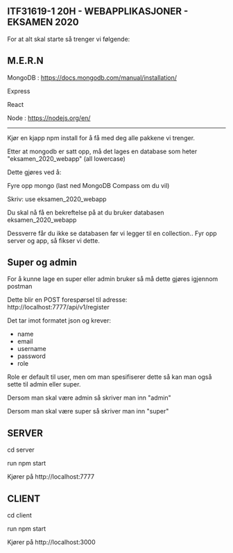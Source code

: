 ## ITF31619-1 20H - WEBAPPLIKASJONER - EKSAMEN 2020

For at alt skal starte så trenger vi følgende:

M.E.R.N
  -------
  
  MongoDB : https://docs.mongodb.com/manual/installation/
  
  Express 
  
  React
  
  Node    : https://nodejs.org/en/

  -------
  
  Kjør en kjapp npm install for å få med deg alle pakkene vi trenger.

  Etter at mongodb er satt opp, må det lages en database som heter "eksamen_2020_webapp" (all lowercase)

  Dette gjøres ved å: 

  Fyre opp mongo (last ned MongoDB Compass om du vil) 
  
  Skriv: use eksamen_2020_webapp
  
  Du skal nå få en bekreftelse på at du bruker databasen eksamen_2020_webapp
  
  Dessverre får du ikke se databasen før vi legger til en collection.. Fyr opp server og app, så fikser vi dette.

## Super og admin

  For å kunne lage en super eller admin bruker så må dette gjøres igjennom postman
 
  Dette blir en POST forespørsel til adresse: http://localhost:7777/api/v1/register

  Det tar imot formatet json og krever: 
  - name
  - email
  - username
  - password
  - role

  Role er default til user, men om man spesifiserer dette så kan man også sette til admin eller super.

  Dersom man skal være admin så skriver man inn "admin"

  Dersom man skal være super så skriver man inn "super"

## SERVER

  cd server
  
  run npm start

  Kjører på http://localhost:7777


## CLIENT

  cd client
  
  run npm start

  Kjører på http://localhost:3000

